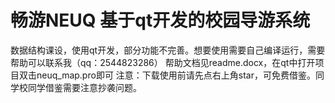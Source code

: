 # 畅游NEUQ  基于qt开发的校园导游系统
数据结构课设，使用qt开发，部分功能不完善。想要使用需要自己编译运行，需要帮助可以联系我（qq：2544823286）
帮助文档见readme.docx，在qt中打开项目双击neuq_map.pro即可
注意：下载使用前请先点右上角star，可免费借鉴。同学校同学借鉴需要注意抄袭问题。
